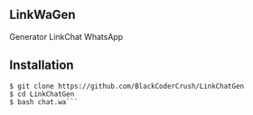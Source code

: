 ## LinkWaGen
Generator LinkChat WhatsApp

## Installation
```$ pkg install git
$ git clone https://github.com/BlackCoderCrush/LinkChatGen
$ cd LinkChatGen
$ bash chat.wa```
